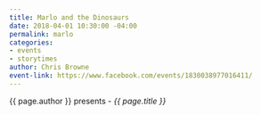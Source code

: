 ```yaml
---
title: Marlo and the Dinosaurs
date: 2018-04-01 10:30:00 -04:00
permalink: marlo
categories:
- events
- storytimes
author: Chris Browne
event-link: https://www.facebook.com/events/1830038977016411/
---
```


{{ page.author }} presents - *{{ page.title }}*
